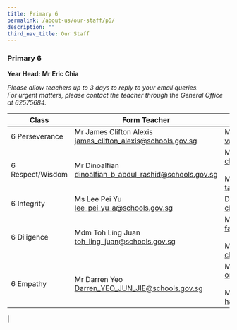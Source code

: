 ```yaml
---
title: Primary 6
permalink: /about-us/our-staff/p6/
description: ""
third_nav_title: Our Staff
---
```

### **Primary 6**
**Year Head:** **Mr Eric Chia**  

_Please allow teachers up to 3 days to reply to your email queries._   
_For urgent matters, please contact the teacher through the General Office at 62575684._

| Class | Form Teacher | Co-Form Teacher |
|---|---|---|
| 6 Perseverance | Mr James Clifton Alexis<br>[james\_clifton\_alexis@schools.gov.sg](mailto:james_clifton_alexis@schools.gov.sg)| Mrs Vasanthi Nanda<br>[vasanthi\_tanabalan@schools.gov.sg](mailto:vasanthi_tanabalan@schools.gov.sg)
| 6 Respect/Wisdom | Mr Dinoalfian<br>[dinoalfian\_b\_abdul\_rashid@schools.gov.sg](mailto:dinoalfian_b_abdul_rashid@schools.gov.sg) | Mrs June Lau<br>[chew\_koo\_hui@schools.gov.sg](mailto:chew_koo_hui@schools.gov.sg)<br><br>Ms Tay Chai Teng<br>[tay_chai_teng@schools.gov.sg](mailto:tay_chai_teng@schools.gov.sg) |
| 6 Integrity | Ms Lee Pei Yu<br>[lee_pei_yu_a@schools.gov.sg](mailto:lee_pei_yu_a@schools.gov.sg) | Dr Chin Yoke Mui<br>[chin_yoke_mui@schools.gov.sg](mailto:chin_yoke_mui@schools.gov.sg) |
| 6 Diligence | Mdm Toh Ling Juan<br>[toh_ling_juan@schools.gov.sg](mailto:toh_ling_juan@schools.gov.sg) | Mrs Jennifer Fan<br>[fan_lee_bee_yen@schools.gov.sg](mailto:fan_lee_bee_yen@schools.gov.sg)<br><br>Mr Eric Chia<br>[chia_soong_liang_eric@schools.gov.sg](mailto:chia_soong_liang_eric@schools.gov.sg) |
| 6 Empathy | Mr Darren Yeo<br>[Darren_YEO_JUN_JIE@schools.gov.sg](mailto:Darren_YEO_JUN_JIE@schools.gov.sg) | Mrs Lee-Ong<br>[ong_chee_lin@schools.gov.sg](mailto:ong_chee_lin@schools.gov.sg)<br><br>Mdm Haniza Binte Ahmad<br>[haniza_ahmad@schools.gov.sg](mailto:haniza_ahmad@schools.gov.sg) |
|